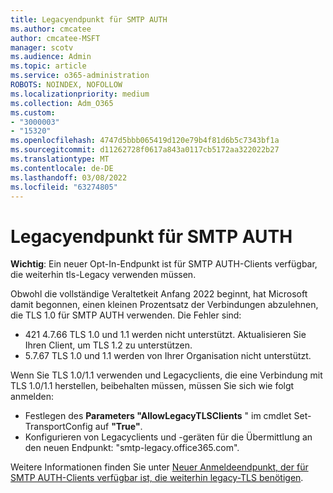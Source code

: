 ```yaml
---
title: Legacyendpunkt für SMTP AUTH
ms.author: cmcatee
author: cmcatee-MSFT
manager: scotv
ms.audience: Admin
ms.topic: article
ms.service: o365-administration
ROBOTS: NOINDEX, NOFOLLOW
ms.localizationpriority: medium
ms.collection: Adm_O365
ms.custom:
- "3000003"
- "15320"
ms.openlocfilehash: 4747d5bbb065419d120e79b4f81d6b5c7343bf1a
ms.sourcegitcommit: d11262728f0617a843a0117cb5172aa322022b27
ms.translationtype: MT
ms.contentlocale: de-DE
ms.lasthandoff: 03/08/2022
ms.locfileid: "63274805"
---
```

# <a name="legacy-endpoint-for-smtp-auth"></a>Legacyendpunkt für SMTP AUTH

**Wichtig**: Ein neuer Opt-In-Endpunkt ist für SMTP AUTH-Clients verfügbar, die weiterhin tls-Legacy verwenden müssen.

Obwohl die vollständige Veraltetkeit Anfang 2022 beginnt, hat Microsoft damit begonnen, einen kleinen Prozentsatz der Verbindungen abzulehnen, die TLS 1.0 für SMTP AUTH verwenden. Die Fehler sind:

- 421 4.7.66 TLS 1.0 und 1.1 werden nicht unterstützt. Aktualisieren Sie Ihren Client, um TLS 1.2 zu unterstützen.
- 5.7.67 TLS 1.0 und 1.1 werden von Ihrer Organisation nicht unterstützt.

Wenn Sie TLS 1.0/1.1 verwenden und Legacyclients, die eine Verbindung mit TLS 1.0/1.1 herstellen, beibehalten müssen, müssen Sie sich wie folgt anmelden:

- Festlegen des **Parameters "AllowLegacyTLSClients** " im cmdlet Set-TransportConfig auf **"True"**.
- Konfigurieren von Legacyclients und -geräten für die Übermittlung an den neuen Endpunkt: "smtp-legacy.office365.com".

Weitere Informationen finden Sie unter [Neuer Anmeldeendpunkt, der für SMTP AUTH-Clients verfügbar ist, die weiterhin legacy-TLS benötigen](https://techcommunity.microsoft.com/t5/exchange-team-blog/new-opt-in-endpoint-available-for-smtp-auth-clients-still/ba-p/2659652).
